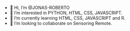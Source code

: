 - 👋 Hi, I’m @JONAS-ROBERTO
- 👀 I’m interested in PYTHON, HTML, CSS, JAVASCRIPT.
- 🌱 I’m currently learning HTML, CSS, JAVASCRIPT and R.
- 💞️ I’m looking to collaborate on Sensoring Remote.

<!---
JONAS-ROBERTO/JONAS-ROBERTO is a ✨ special ✨ repository because its `README.md` (this file) appears on your GitHub profile.
You can click the Preview link to take a look at your changes.
--->
